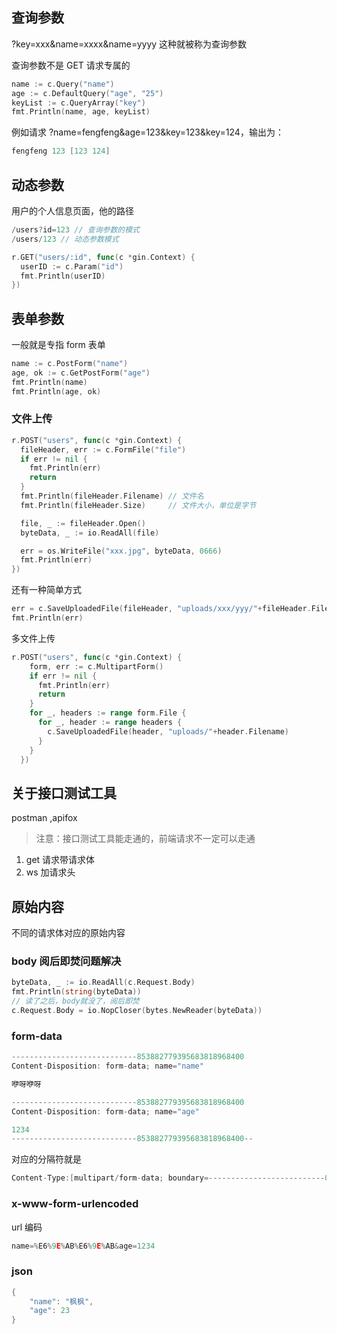 ## 查询参数

?key=xxx&name=xxxx&name=yyyy 这种就被称为查询参数

查询参数不是 GET 请求专属的

```go
name := c.Query("name")
age := c.DefaultQuery("age", "25")
keyList := c.QueryArray("key")
fmt.Println(name, age, keyList)
```

例如请求 ?name=fengfeng&age=123&key=123&key=124，输出为：

```go
fengfeng 123 [123 124]
```

## 动态参数

用户的个人信息页面，他的路径

```go
/users?id=123 // 查询参数的模式
/users/123 // 动态参数模式
```

```go
r.GET("users/:id", func(c *gin.Context) {
  userID := c.Param("id")
  fmt.Println(userID)
})
```

## 表单参数

一般就是专指 form 表单

```go
name := c.PostForm("name")
age, ok := c.GetPostForm("age")
fmt.Println(name)
fmt.Println(age, ok)
```

### 文件上传

```go
r.POST("users", func(c *gin.Context) {
  fileHeader, err := c.FormFile("file")
  if err != nil {
    fmt.Println(err)
    return
  }
  fmt.Println(fileHeader.Filename) // 文件名
  fmt.Println(fileHeader.Size)     // 文件大小，单位是字节

  file, _ := fileHeader.Open()
  byteData, _ := io.ReadAll(file)

  err = os.WriteFile("xxx.jpg", byteData, 0666)
  fmt.Println(err)
})
```

还有一种简单方式

```go
err = c.SaveUploadedFile(fileHeader, "uploads/xxx/yyy/"+fileHeader.Filename)
fmt.Println(err)
```

多文件上传

```go
r.POST("users", func(c *gin.Context) {
    form, err := c.MultipartForm()
    if err != nil {
      fmt.Println(err)
      return
    }
    for _, headers := range form.File {
      for _, header := range headers {
        c.SaveUploadedFile(header, "uploads/"+header.Filename)
      }
    }
  })
```

## 关于接口测试工具

postman ,apifox

> 注意：接口测试工具能走通的，前端请求不一定可以走通

1.  get 请求带请求体
2.  ws 加请求头

## 原始内容

不同的请求体对应的原始内容

### body 阅后即焚问题解决

```go
byteData, _ := io.ReadAll(c.Request.Body)
fmt.Println(string(byteData))
// 读了之后，body就没了，阅后即焚
c.Request.Body = io.NopCloser(bytes.NewReader(byteData))
```

### form-data

```go
----------------------------853882779395683818968400
Content-Disposition: form-data; name="name"

咿呀咿呀

----------------------------853882779395683818968400
Content-Disposition: form-data; name="age"

1234
----------------------------853882779395683818968400--
```

对应的分隔符就是

```go
Content-Type:[multipart/form-data; boundary=--------------------------052455317193517003536866]
```

### x-www-form-urlencoded

url 编码

```go
name=%E6%9E%AB%E6%9E%AB&age=1234

```

### json

```go
{
    "name": "枫枫",
    "age": 23
}
```

